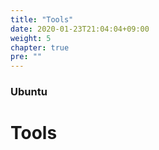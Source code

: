 ```yaml
---
title: "Tools"
date: 2020-01-23T21:04:04+09:00
weight: 5
chapter: true
pre: ""
---
```


### Ubuntu

# Tools